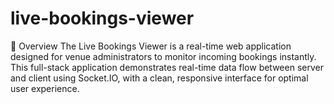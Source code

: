 # live-bookings-viewer
📌 Overview The Live Bookings Viewer is a real-time web application designed for venue administrators to monitor incoming bookings instantly. This full-stack application demonstrates real-time data flow between server and client using Socket.IO, with a clean, responsive interface for optimal user experience.
